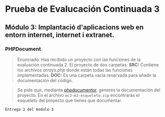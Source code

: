 # Prueba de Evalucación Continuada 3
## **Módulo 3:** Implantació d'aplicacions web en  entorn internet, internet i extranet.



### PHPDocument

>Enunciado:
>Has recibido un proyecto con las funciones de la evaluación  continuada 2. El proyecto de dos carpetas:
>   **SRC:** Contiene los archivos  *arrays.php* donde están todas las funciones implementadas.
>   **DOC:** Es una carpeta vacía reservada para añadir la documentación del código.

>Se pide que, mediante [phpdocumentor](http://www.https://www.phpdoc.org/), generes la documentación del proyecto.
>En el archivo `ec3-m3-esqueleto.zip` encontrarás el esqueleto del proyecto que tienes que documentar.


`Entrega 3 del modulo 3`
